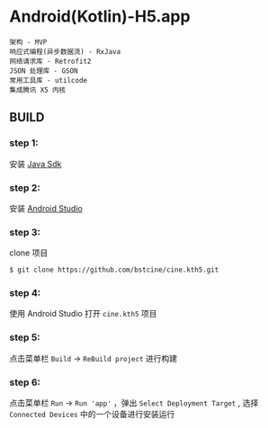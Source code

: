 # Android(Kotlin)-H5.app
```
架构 - MVP
响应式编程(异步数据流) - RxJava
网络请求库 - Retrofit2
JSON 处理库 - GSON
常用工具库 - utilcode
集成腾讯 X5 内核
```

## BUILD

### step 1: 
安装 [Java Sdk](https://www.oracle.com/technetwork/java/javase/downloads/index.html)

### step 2: 
安装 [Android Studio](https://developer.android.com/studio/)

### step 3: 
clone 项目
```bash
$ git clone https://github.com/bstcine/cine.kth5.git
```

### step 4: 
使用 Android Studio 打开 `cine.kth5` 项目

### step 5: 
点击菜单栏 `Build` -> `ReBuild project` 进行构建

### step 6: 
点击菜单栏 `Run` -> `Run 'app'` ，弹出 `Select Deployment Target` , 选择 `Connected Devices` 中的一个设备进行安装运行
